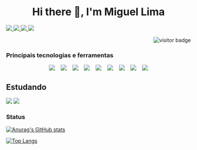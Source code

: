 <h1 align="center">
  Hi there 👋, I'm Miguel Lima</h1>
</h1>

<p>
  <a href="https://www.linkedin.com/in/miguelslima1986">
    <img src="https://img.shields.io/badge/LinkedIn-3D6098?style=flat&logo=linkedin&labelColor=3D6098" />
  </a>
  
  <a href="https://wa.me/5584988954146">
    <img src="https://img.shields.io/badge/Whatsapp-brightgreen?style=flat&logo=WhatsApp&logoColor=white&labelColor=brightgreen" />
  </a>
  
  <a href="https://instagram.com/migueslima">
    <img src="https://img.shields.io/badge/instagram-E4405F?style=flat&logo=WhatsApp&logoColor=white&labelColor=brightgreen" />
  </a>
  
   <a href="mailto:miguelsousalima@hotmail.com">
    <img src="https://img.shields.io/badge/Hotmail-red?style=flat&logo=hotmail&logoColor=white&labelColor=red" />
  </a>
  
  <p align="right">
    <img src="https://visitor-badge.glitch.me/badge?page_id=miguelslima" alt="visitor badge" />
  </p>


### Principais tecnologias e ferramentas

<p align="center">
  <img src="https://img.shields.io/badge/Javascript-F7D842?style=social&logo=javascript&logoColor=F7D842" />&nbsp;&nbsp;&nbsp;
  <img src="https://img.shields.io/badge/typescript%20-%23007ACC?&style=social&logo=typescript&logoColor=black"/>&nbsp;&nbsp;&nbsp;
  <img src="https://img.shields.io/badge/React-3D6098?style=social&logo=react&logoColor=3D6098" />&nbsp;&nbsp;&nbsp;
  <img src="https://img.shields.io/badge/React%20Native-3D6098?style=social&logo=react&logoColor=3D6098" />&nbsp;&nbsp;&nbsp;
  <img src="https://img.shields.io/badge/Styled%20Components-DB7093?style=social&logo=styled-components&logoColor=DB7093" />&nbsp;&nbsp;&nbsp;
  <img src="https://img.shields.io/badge/Visual%20Studio%20Code-007ACC?style=social&logo=visual-studio-code&logoColor=007ACC" />&nbsp;&nbsp;&nbsp;
  <img src="https://img.shields.io/badge/git%20-%23F05033.svg?&style=social&logo=git&logoColor=black"/>&nbsp;&nbsp;&nbsp;
  <img src="https://img.shields.io/badge/github%20-%23121011.svg?&style=social&logo=github&logoColor=black"/>&nbsp;&nbsp;&nbsp;
  <img src="https://img.shields.io/badge/node.js%20-%2343853D.svg?&style=social&logo=node.js&logoColor=black"/>
</p>


## Estudando

<p>
  <img src="https://img.shields.io/badge/angular?&style=flat&logo=angular&logoColor=black"/>
  <img src="https://img.shields.io/badge/kotlin?&style=flat&logo=kotlin&logoColor=black"/>
</p>


### Status

[![Anurag's GitHub stats](https://github-readme-stats.vercel.app/api?username=miguelslima&count_private=true&show_icons=true&hide_border=true)](https://github.com/anuraghazra/github-readme-stats)

[![Top Langs](https://github-readme-stats.vercel.app/api/top-langs/?username=miguelslima&langs_count=8&layout=compact&hide_border=true)](https://github.com/anuraghazra/github-readme-stats)


<!--
**miguelslima/miguelslima** is a ✨ _special_ ✨ repository because its `README.md` (this file) appears on your GitHub profile.

Here are some ideas to get you started:

- 🔭 I’m currently working on ...
- 🌱 I’m currently learning ...
- 👯 I’m looking to collaborate on ...
- 🤔 I’m looking for help with ...
- 💬 Ask me about ...
- 📫 How to reach me: ...
- 😄 Pronouns: ...
- ⚡ Fun fact: ...
-->
